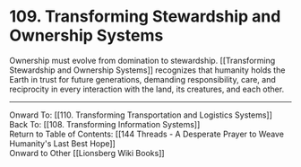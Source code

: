 # 109. Transforming Stewardship and Ownership Systems

Ownership must evolve from domination to stewardship. [[Transforming Stewardship and Ownership Systems]] recognizes that humanity holds the Earth in trust for future generations, demanding responsibility, care, and reciprocity in every interaction with the land, its creatures, and each other.

____

Onward To: [[110. Transforming Transportation and Logistics Systems]]  
Back To: [[108. Transforming Information Systems]]  
Return to Table of Contents: [[144 Threads - A Desperate Prayer to Weave Humanity's Last Best Hope]]  
Onward to Other [[Lionsberg Wiki Books]]  